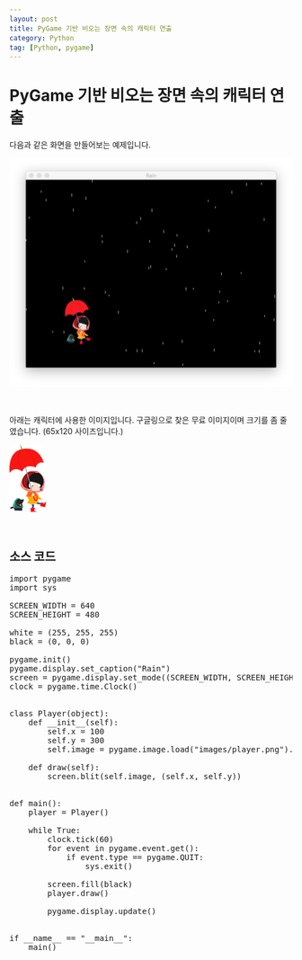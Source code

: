 ```yaml
---
layout: post
title: PyGame 기반 비오는 장면 속의 캐릭터 연출
category: Python
tag: [Python, pygame]
---
```

# PyGame 기반 비오는 장면 속의 캐릭터 연출

다음과 같은 화면을 만들어보는 예제입니다.

![image](/assets/python/rain_image.png)

<br>

아래는 캐릭터에 사용한 이미지입니다. 구글링으로 찾은 무료 이미지이며 크기를 좀 줄였습니다. (65x120 사이즈입니다.)

![image](/assets/python/player.png)

<br>

## 소스 코드 

<pre class="prettyprint">
import pygame
import sys

SCREEN_WIDTH = 640
SCREEN_HEIGHT = 480

white = (255, 255, 255)
black = (0, 0, 0)

pygame.init()
pygame.display.set_caption("Rain")
screen = pygame.display.set_mode((SCREEN_WIDTH, SCREEN_HEIGHT))
clock = pygame.time.Clock()


class Player(object):
    def __init__(self):
        self.x = 100
        self.y = 300
        self.image = pygame.image.load("images/player.png").convert_alpha()

    def draw(self):
        screen.blit(self.image, (self.x, self.y))


def main():
    player = Player()

    while True:
        clock.tick(60)
        for event in pygame.event.get():
            if event.type == pygame.QUIT:
                sys.exit()

        screen.fill(black)
        player.draw()

        pygame.display.update()


if __name__ == "__main__":
    main()
</pre>